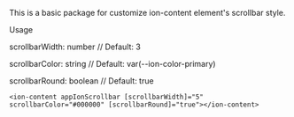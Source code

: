 This is a basic package for customize ion-content element's scrollbar style.

Usage

scrollbarWidth: number // Default: 3

scrollbarColor: string // Default: var(--ion-color-primary)

scrollbarRound: boolean // Default: true

`<ion-content appIonScrollbar [scrollbarWidth]="5" scrollbarColor="#000000" [scrollbarRound]="true"></ion-content>`